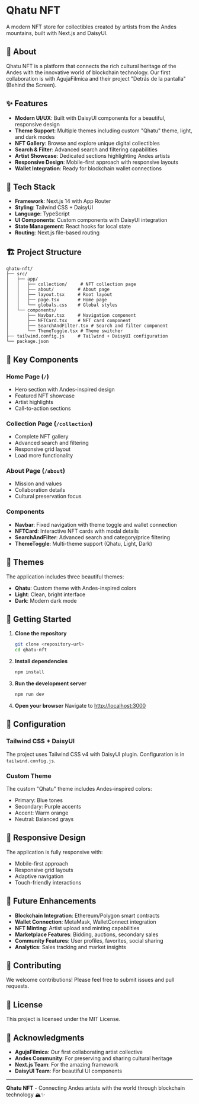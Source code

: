# Qhatu NFT

A modern NFT store for collectibles created by artists from the Andes mountains, built with Next.js and DaisyUI.

## 🎨 About

Qhatu NFT is a platform that connects the rich cultural heritage of the Andes with the innovative world of blockchain technology. Our first collaboration is with AgujaFilmica and their project "Detrás de la pantalla" (Behind the Screen).

## ✨ Features

- **Modern UI/UX**: Built with DaisyUI components for a beautiful, responsive design
- **Theme Support**: Multiple themes including custom "Qhatu" theme, light, and dark modes
- **NFT Gallery**: Browse and explore unique digital collectibles
- **Search & Filter**: Advanced search and filtering capabilities
- **Artist Showcase**: Dedicated sections highlighting Andes artists
- **Responsive Design**: Mobile-first approach with responsive layouts
- **Wallet Integration**: Ready for blockchain wallet connections

## 🚀 Tech Stack

- **Framework**: Next.js 14 with App Router
- **Styling**: Tailwind CSS + DaisyUI
- **Language**: TypeScript
- **UI Components**: Custom components with DaisyUI integration
- **State Management**: React hooks for local state
- **Routing**: Next.js file-based routing

## 🏗️ Project Structure

```
qhatu-nft/
├── src/
│   ├── app/
│   │   ├── collection/     # NFT collection page
│   │   ├── about/         # About page
│   │   ├── layout.tsx     # Root layout
│   │   ├── page.tsx       # Home page
│   │   └── globals.css    # Global styles
│   └── components/
│       ├── Navbar.tsx     # Navigation component
│       ├── NFTCard.tsx    # NFT card component
│       ├── SearchAndFilter.tsx # Search and filter component
│       └── ThemeToggle.tsx # Theme switcher
├── tailwind.config.js     # Tailwind + DaisyUI configuration
└── package.json
```

## 🎯 Key Components

### Home Page (`/`)

- Hero section with Andes-inspired design
- Featured NFT showcase
- Artist highlights
- Call-to-action sections

### Collection Page (`/collection`)

- Complete NFT gallery
- Advanced search and filtering
- Responsive grid layout
- Load more functionality

### About Page (`/about`)

- Mission and values
- Collaboration details
- Cultural preservation focus

### Components

- **Navbar**: Fixed navigation with theme toggle and wallet connection
- **NFTCard**: Interactive NFT cards with modal details
- **SearchAndFilter**: Advanced search and category/price filtering
- **ThemeToggle**: Multi-theme support (Qhatu, Light, Dark)

## 🎨 Themes

The application includes three beautiful themes:

- **Qhatu**: Custom theme with Andes-inspired colors
- **Light**: Clean, bright interface
- **Dark**: Modern dark mode

## 🚀 Getting Started

1. **Clone the repository**

   ```bash
   git clone <repository-url>
   cd qhatu-nft
   ```

2. **Install dependencies**

   ```bash
   npm install
   ```

3. **Run the development server**

   ```bash
   npm run dev
   ```

4. **Open your browser**
   Navigate to [http://localhost:3000](http://localhost:3000)

## 🔧 Configuration

### Tailwind CSS + DaisyUI

The project uses Tailwind CSS v4 with DaisyUI plugin. Configuration is in `tailwind.config.js`.

### Custom Theme

The custom "Qhatu" theme includes Andes-inspired colors:

- Primary: Blue tones
- Secondary: Purple accents
- Accent: Warm orange
- Neutral: Balanced grays

## 📱 Responsive Design

The application is fully responsive with:

- Mobile-first approach
- Responsive grid layouts
- Adaptive navigation
- Touch-friendly interactions

## 🔮 Future Enhancements

- **Blockchain Integration**: Ethereum/Polygon smart contracts
- **Wallet Connection**: MetaMask, WalletConnect integration
- **NFT Minting**: Artist upload and minting capabilities
- **Marketplace Features**: Bidding, auctions, secondary sales
- **Community Features**: User profiles, favorites, social sharing
- **Analytics**: Sales tracking and market insights

## 🤝 Contributing

We welcome contributions! Please feel free to submit issues and pull requests.

## 📄 License

This project is licensed under the MIT License.

## 🌟 Acknowledgments

- **AgujaFilmica**: Our first collaborating artist collective
- **Andes Community**: For preserving and sharing cultural heritage
- **Next.js Team**: For the amazing framework
- **DaisyUI Team**: For beautiful UI components

---

**Qhatu NFT** - Connecting Andes artists with the world through blockchain technology 🏔️✨
